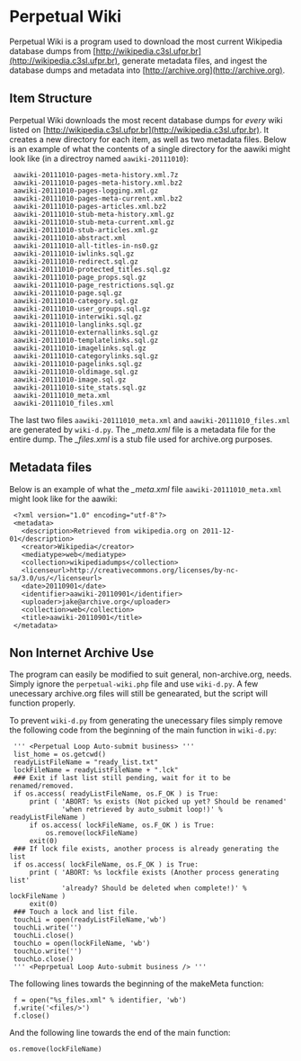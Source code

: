 # Perpetual Wiki

Perpetual Wiki is a program used to download the most current Wikipedia 
database dumps from [http://wikipedia.c3sl.ufpr.br](http://wikipedia.c3sl.ufpr.br),
generate metadata files, and ingest the database dumps and metadata into
[http://archive.org](http://archive.org).    


## Item Structure

Perpetual Wiki downloads the most recent database dumps for *every* wiki listed
on [http://wikipedia.c3sl.ufpr.br](http://wikipedia.c3sl.ufpr.br). It creates a 
new directory for each item, as well as two metadata files. Below is an example
of what the contents of a single directory for the aawiki might look like (in a
directroy named `aawiki-20111010`):

     aawiki-20111010-pages-meta-history.xml.7z
     aawiki-20111010-pages-meta-history.xml.bz2
     aawiki-20111010-pages-logging.xml.gz
     aawiki-20111010-pages-meta-current.xml.bz2
     aawiki-20111010-pages-articles.xml.bz2
     aawiki-20111010-stub-meta-history.xml.gz
     aawiki-20111010-stub-meta-current.xml.gz
     aawiki-20111010-stub-articles.xml.gz
     aawiki-20111010-abstract.xml
     aawiki-20111010-all-titles-in-ns0.gz
     aawiki-20111010-iwlinks.sql.gz
     aawiki-20111010-redirect.sql.gz
     aawiki-20111010-protected_titles.sql.gz
     aawiki-20111010-page_props.sql.gz
     aawiki-20111010-page_restrictions.sql.gz
     aawiki-20111010-page.sql.gz
     aawiki-20111010-category.sql.gz
     aawiki-20111010-user_groups.sql.gz
     aawiki-20111010-interwiki.sql.gz
     aawiki-20111010-langlinks.sql.gz
     aawiki-20111010-externallinks.sql.gz
     aawiki-20111010-templatelinks.sql.gz
     aawiki-20111010-imagelinks.sql.gz
     aawiki-20111010-categorylinks.sql.gz
     aawiki-20111010-pagelinks.sql.gz
     aawiki-20111010-oldimage.sql.gz
     aawiki-20111010-image.sql.gz
     aawiki-20111010-site_stats.sql.gz
     aawiki-20111010_meta.xml
     aawiki-20111010_files.xml

The last two files `aawiki-20111010_meta.xml` and `aawiki-20111010_files.xml` are
generated by `wiki-d.py`. The *_meta.xml* file is a metadata file for the entire
dump. The *_files.xml* is a stub file used for archive.org purposes.


## Metadata files

Below is an example of what the *_meta.xml* file `aawiki-20111010_meta.xml` might
look like for the aawiki:

     <?xml version="1.0" encoding="utf-8"?>
     <metadata>
       <description>Retrieved from wikipedia.org on 2011-12-01</description>
       <creator>Wikipedia</creator>
       <mediatype>web</mediatype>
       <collection>wikipediadumps</collection>
       <licenseurl>http://creativecommons.org/licenses/by-nc-sa/3.0/us/</licenseurl>
       <date>20110901</date>
       <identifier>aawiki-20110901</identifier>
       <uploader>jake@archive.org</uploader>
       <collection>web</collection>
       <title>aawiki-20110901</title>
     </metadata>


## Non Internet Archive Use

The program can easily be modified to suit general, non-archive.org, needs. 
Simply ignore the `perpetual-wiki.php` file and use `wiki-d.py`. A few unecessary 
archive.org files will still be genearated, but the script will function properly.    

To prevent `wiki-d.py` from generating the unecessary files simply remove
the following code from the beginning of the main function in `wiki-d.py`:

     ''' <Perpetual Loop Auto-submit business> '''
     list_home = os.getcwd()
     readyListFileName = "ready_list.txt"
     lockFileName = readyListFileName + ".lck"
     ### Exit if last list still pending, wait for it to be renamed/removed.
     if os.access( readyListFileName, os.F_OK ) is True:
         print ( 'ABORT: %s exists (Not picked up yet? Should be renamed'
                 'when retrieved by auto_submit loop!)' % readyListFileName )
         if os.access( lockFileName, os.F_OK ) is True:
             os.remove(lockFileName)
         exit(0)
     ### If lock file exists, another process is already generating the list
     if os.access( lockFileName, os.F_OK ) is True:
         print ( 'ABORT: %s lockfile exists (Another process generating list'
                 'already? Should be deleted when complete!)' % lockFileName )
         exit(0)
     ### Touch a lock and list file.
     touchLi = open(readyListFileName,'wb')
     touchLi.write('')
     touchLi.close()
     touchLo = open(lockFileName, 'wb')
     touchLo.write('')
     touchLo.close()
     ''' <Peprpetual Loop Auto-submit business /> '''

The following lines towards the beginning of the makeMeta function:

     f = open("%s_files.xml" % identifier, 'wb')
     f.write('<files/>')
     f.close()

And the following line towards the end of the main function:

    os.remove(lockFileName)

